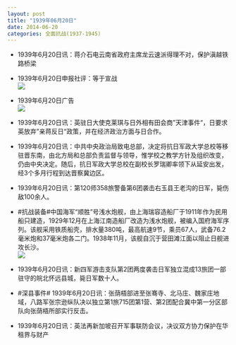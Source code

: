 ```yaml
---
layout: post
title: "1939年06月20日"
date: 2014-06-20
categories: 全面抗战(1937-1945)
---
```


<meta name="referrer" content="no-referrer" />

- 1939年6月20日讯：蒋介石电云南省政府主席龙云速派得理不对，保护滇越铁路桥梁 

- 1939年6月20日申报社评：等于宣战 <br/><img src="https://ww1.sinaimg.cn/large/aca367d8jw1ehkwjni44uj20ho0yk7h8.jpg" />

- 1939年6月20日广告 <br/><img src="https://ww1.sinaimg.cn/large/aca367d8jw1ehkut45nfpj208f0h2gnd.jpg" />

- 1939年6月20日讯：英驻日大使克莱琪与日外相有田会商”天津事件“，日要求英放弃”亲蒋反日“政策，并在经济政治方面与日合作。 

- 1939年6月20日讯：中共中央政治局致电总部，决定将抗日军政大学总校等移驻晋东南，由北方局和总部负责监督与领导，惟学校之教学方针及组织改变，仍由中央决定。随后，抗日军政大学总校在副校长罗瑞卿率领下从延安出发，经3个多月行程到达晋察冀边区。 

- 1939年6月20日讯：第120师358旅警备第6团袭击右玉县王老沟的日军，毙伤敌100余人。 

- #抗战装备#中国海军“顺胜”号浅水炮舰，由上海瑞容造船厂于1911年作为民用船只建造，1929年12月在上海江南造船厂改造为浅水炮舰，被编入国府海军序列。该舰采用铁质船壳，排水量380吨，最高航速9节，乘员67人，武备76.2毫米炮和37毫米炮各二门。1938年11月，该舰自沉于营田滩江面以阻止日舰进攻长沙。 <br/><img src="https://ww4.sinaimg.cn/large/aca367d8jw1ehkclgz5lzj20b406qdg9.jpg" />

- 1939年6月20日讯：新四军游击支队第2团两度袭击日军独立混成13旅团一部驻守的皖北怀远县城，毙日军数十人。 

- #深县事件# 1939年6月20日讯：张荫梧部进至张骞寺、北马庄、魏家庄地域，八路军张宗逊纵队决以独立第1旅715团第1营、第2团配合冀中第一分区部队向张荫梧所部实行反击。 

- 1939年6月20日讯：英法再新加坡召开军事联防会议，决议双方协力保护在华租界与财产 

